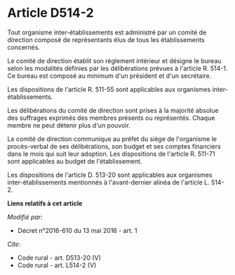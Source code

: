 # Article D514-2

Tout organisme inter-établissements est administré par un comité de direction composé de représentants élus de tous les
établissements concernés. 

Le comité de direction établit son règlement intérieur et désigne le bureau selon les modalités définies par les
délibérations prévues à l'article R. 514-1. Ce bureau est composé au minimum d'un président et d'un secrétaire. 

Les dispositions de l'article R. 511-55 sont applicables aux organismes inter-établissements. 

Les délibérations du comité de direction sont prises à la majorité absolue des suffrages exprimés des membres présents ou
représentés. Chaque membre ne peut détenir plus d'un pouvoir. 

Le comité de direction communique au préfet du siège de l'organisme le procès-verbal de ses délibérations, son budget et ses
comptes financiers dans le mois qui suit leur adoption. Les dispositions de l'article R. 511-71 sont applicables au budget de
l'établissement. 

Les dispositions de l'article D. 513-20 sont applicables aux organismes inter-établissements mentionnés à l'avant-dernier
alinéa de l'article L. 514-2.

**Liens relatifs à cet article**

_Modifié par_:

  - Décret n°2016-610 du 13 mai 2016 - art. 1

_Cite_:

  - Code rural - art. D513-20 (V)
  - Code rural - art. L514-2 (V)
